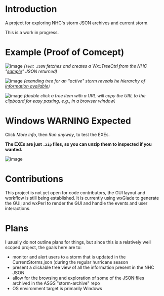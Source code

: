 # Introduction

A project for exploring NHC's storm JSON archives and current storm.

This is a work in progress.

# Example (Proof of Comcept)

![image](https://github.com/user-attachments/assets/2efa345e-ad73-4e98-b9b9-54d8478d68a4)
_(`Test JSON` fetches and creates a Wx::TreeCtrl from the NHC "[sample](https://www.nhc.noaa.gov/productexamples/NHC_JSON_Sample.json)" JSON returned)_

![image](https://github.com/user-attachments/assets/a2f159d5-ebd8-4888-8d59-1ad2008b70fd)
_(exanding tree for an "active" storm reveals he hierarchy of [information available](https://www.nhc.noaa.gov/productexamples/?text))_

![image](https://github.com/user-attachments/assets/0597fd67-04e0-4c1a-8460-24abc475adec)
_(double click a tree item with a URL will copy the URL to the clipboard for easy pasting, e.g., in a browser window)_

# Windows WARNING Expected

Click _More info_, then _Run anyway_, to test the EXEs.

**The EXEs are just `.zip` files, so you can unzip them to inspected if you wanted.**

![image](https://github.com/user-attachments/assets/d5f6e0e8-d81d-49c0-aa69-361e41fe109e)

# Contributions

This project is not yet open for code contributors, the GUI layout and
workflow is still being established. It is currently using wxGlade to
generate the GUI; and wxPerl to render the GUI and handle the events and
user interactions.

# Plans

I usually do not outline plans for things, but since this is a relatively
well scoped project, the goals here are to:

- monitor and alert users to a storm that is updated in the CurrentStorms.json (during the regular hurricane season
- present a clickable tree view of all the information present in the NHC JSON
- allow for the browsing and exploration of some of the JSON files archived in the ASGS "storm-archive" repo
- OS environment target is primarily Windows
